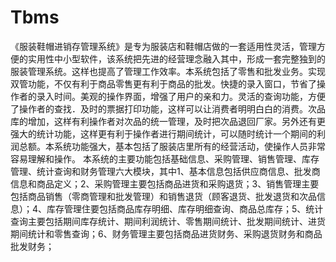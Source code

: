 # Tbms
 《服装鞋帽进销存管理系统》是专为服装店和鞋帽店做的一套适用性灵活，管理方便的实用性中小型软件，该系统把先进的经营理念融入其中，形成一套完整独到的服装管理系统。这样也提高了管理工作效率。本系统包括了零售和批发业务。实现双管功能，不仅有利于商品零售更有利于商品的批发。快捷的录入窗口，节省了操作者的录入时间。美观的操作界面，增强了用户的亲和力。灵活的查询功能，方便了操作者的查找．及时的票据打印功能，这样可以让消费者明明白白的消费。次品库的增加，这样有利操作者对次品的统一管理，及时把次品退回厂家。另外还有更强大的统计功能，这样更有利于操作者进行期间统计，可以随时统计一个期间的利润总额。本系统功能强大，基本包括了服装店里所有的经营活动，使操作人员非常容易理解和操作。        本系统的主要功能包括基础信息、采购管理、销售管理、库存管理、统计查询和财务管理六大模块，其中1、基本信息包括供应商信息、批发商信息和商品定义；2、采购管理主要包括商品进货和采购退货；3、销售管理主要包括商品销售（零商管理和批发管理）和销售退货（顾客退货、批发退货和次品信息）；4、库存管理住要包括商品库存明细、库存明细查询、商品总库存；5、统计查询主要包括期间库存统计、期间利润统计、零售期间统计、批发期间统计、进货期间统计和零售查询；6、财务管理主要包括商品进货财务、采购退货财务和商品批发财务；
